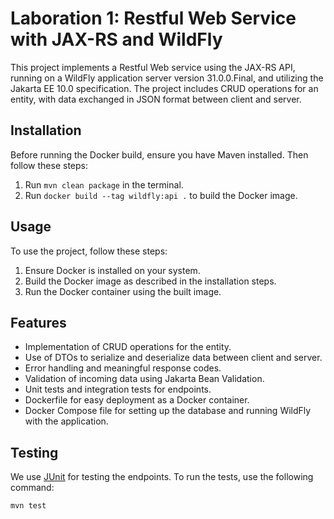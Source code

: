 # Laboration 1: Restful Web Service with JAX-RS and WildFly

This project implements a Restful Web service using the JAX-RS API, running on a WildFly application server version 31.0.0.Final, and utilizing the Jakarta EE 10.0 specification. The project includes CRUD operations for an entity, with data exchanged in JSON format between client and server.

## Installation

Before running the Docker build, ensure you have Maven installed. Then follow these steps:

1. Run `mvn clean package` in the terminal.
2. Run `docker build --tag wildfly:api .` to build the Docker image.

## Usage

To use the project, follow these steps:

1. Ensure Docker is installed on your system.
2. Build the Docker image as described in the installation steps.
3. Run the Docker container using the built image.

## Features

- Implementation of CRUD operations for the entity.
- Use of DTOs to serialize and deserialize data between client and server.
- Error handling and meaningful response codes.
- Validation of incoming data using Jakarta Bean Validation.
- Unit tests and integration tests for endpoints.
- Dockerfile for easy deployment as a Docker container.
- Docker Compose file for setting up the database and running WildFly with the application.

## Testing

We use [JUnit](https://junit.org/junit5/) for testing the endpoints. To run the tests, use the following command:

```bash
mvn test

